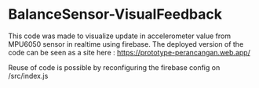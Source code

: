 # BalanceSensor-VisualFeedback

This code was made to visualize update in accelerometer value from MPU6050 sensor in realtime using firebase. The deployed version of the code can be seen as a site here : https://prototype-perancangan.web.app/

Reuse of code is possible by reconfiguring the firebase config on /src/index.js
